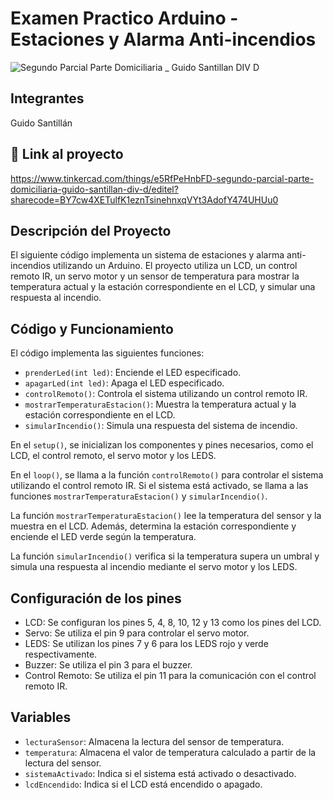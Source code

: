 # Examen Practico Arduino - Estaciones y Alarma Anti-incendios
![Segundo Parcial  Parte Domiciliaria _ Guido Santillan DIV D](https://github.com/GuidoSantillan1117/SPD-UTN/assets/137585994/d0235458-763d-48c2-9b70-2ea65c02ca34)


## Integrantes
Guido Santillán

## 🤖 Link al proyecto
https://www.tinkercad.com/things/e5RfPeHnbFD-segundo-parcial-parte-domiciliaria-guido-santillan-div-d/editel?sharecode=BY7cw4XETulfK1eznTsinehnxqVYt3AdofY474UHUu0

## Descripción del Proyecto
El siguiente código implementa un sistema de estaciones y alarma anti-incendios utilizando un Arduino. El proyecto utiliza un LCD, un control remoto IR, un servo motor y un sensor de temperatura para mostrar la temperatura actual y la estación correspondiente en el LCD, y simular una respuesta al incendio.

## Código y Funcionamiento
El código implementa las siguientes funciones:

- `prenderLed(int led)`: Enciende el LED especificado.
- `apagarLed(int led)`: Apaga el LED especificado.
- `controlRemoto()`: Controla el sistema utilizando un control remoto IR.
- `mostrarTemperaturaEstacion()`: Muestra la temperatura actual y la estación correspondiente en el LCD.
- `simularIncendio()`: Simula una respuesta del sistema de incendio.

En el `setup()`, se inicializan los componentes y pines necesarios, como el LCD, el control remoto, el servo motor y los LEDS.

En el `loop()`, se llama a la función `controlRemoto()` para controlar el sistema utilizando el control remoto IR. Si el sistema está activado, se llama a las funciones `mostrarTemperaturaEstacion()` y `simularIncendio()`.

La función `mostrarTemperaturaEstacion()` lee la temperatura del sensor y la muestra en el LCD. Además, determina la estación correspondiente y enciende el LED verde según la temperatura.

La función `simularIncendio()` verifica si la temperatura supera un umbral y simula una respuesta al incendio mediante el servo motor y los LEDS.

## Configuración de los pines

- LCD: Se configuran los pines 5, 4, 8, 10, 12 y 13 como los pines del LCD.
- Servo: Se utiliza el pin 9 para controlar el servo motor.
- LEDS: Se utilizan los pines 7 y 6 para los LEDS rojo y verde respectivamente.
- Buzzer: Se utiliza el pin 3 para el buzzer.
- Control Remoto: Se utiliza el pin 11 para la comunicación con el control remoto IR.

## Variables

- `lecturaSensor`: Almacena la lectura del sensor de temperatura.
- `temperatura`: Almacena el valor de temperatura calculado a partir de la lectura del sensor.
- `sistemaActivado`: Indica si el sistema está activado o desactivado.
- `lcdEncendido`: Indica si el LCD está encendido o apagado.

